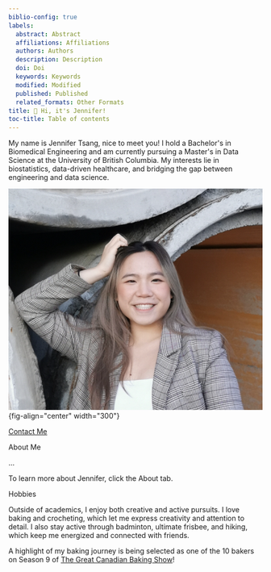 ```yaml
---
biblio-config: true
labels:
  abstract: Abstract
  affiliations: Affiliations
  authors: Authors
  description: Description
  doi: Doi
  keywords: Keywords
  modified: Modified
  published: Published
  related_formats: Other Formats
title: 👋 Hi, it's Jennifer!
toc-title: Table of contents
---
```


My name is Jennifer Tsang, nice to meet you! I hold a Bachelor's in
Biomedical Engineering and am currently pursuing a Master's in Data
Science at the University of British Columbia. My interests lie in
biostatistics, data-driven healthcare, and bridging the gap between
engineering and data science.

![](img/profilephoto.png){fig-align="center" width="300"}

[Contact Me](https://www.linkedin.com/in/jennifertsang8919/)

About Me

...

To learn more about Jennifer, click the About tab.

Hobbies

Outside of academics, I enjoy both creative and active pursuits. I love
baking and crocheting, which let me express creativity and attention to
detail. I also stay active through badminton, ultimate frisbee, and
hiking, which keep me energized and connected with friends.

A highlight of my baking journey is being selected as one of the 10
bakers on Season 9 of [The Great Canadian Baking
Show](https://www.cbc.ca/television/the-great-canadian-baking-show/jennifer-tsang-gcbs-baker-bio-1.7624553)!
